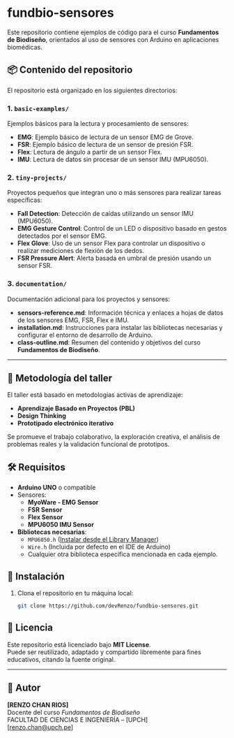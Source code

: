 # fundbio-sensores

Este repositorio contiene ejemplos de código para el curso **Fundamentos de Biodiseño**, orientados al uso de sensores con Arduino en aplicaciones biomédicas.

## 📦 Contenido del repositorio

El repositorio está organizado en los siguientes directorios:

### 1. **`basic-examples/`**  
Ejemplos básicos para la lectura y procesamiento de sensores:
- **EMG**: Ejemplo básico de lectura de un sensor EMG de Grove.
- **FSR**: Ejemplo básico de lectura de un sensor de presión FSR.
- **Flex**: Lectura de ángulo a partir de un sensor Flex.
- **IMU**: Lectura de datos sin procesar de un sensor IMU (MPU6050).

### 2. **`tiny-projects/`**  
Proyectos pequeños que integran uno o más sensores para realizar tareas específicas:
- **Fall Detection**: Detección de caídas utilizando un sensor IMU (MPU6050).
- **EMG Gesture Control**: Control de un LED o dispositivo basado en gestos detectados por el sensor EMG.
- **Flex Glove**: Uso de un sensor Flex para controlar un dispositivo o realizar mediciones de flexión de los dedos.
- **FSR Pressure Alert**: Alerta basada en umbral de presión usando un sensor FSR.

### 3. **`documentation/`**  
Documentación adicional para los proyectos y sensores:
- **sensors-reference.md**: Información técnica y enlaces a hojas de datos de los sensores EMG, FSR, Flex e IMU.
- **installation.md**: Instrucciones para instalar las bibliotecas necesarias y configurar el entorno de desarrollo de Arduino.
- **class-outline.md**: Resumen del contenido y objetivos del curso **Fundamentos de Biodiseño**.

---

## 🧠 Metodología del taller

El taller está basado en metodologías activas de aprendizaje:

- **Aprendizaje Basado en Proyectos (PBL)**
- **Design Thinking**
- **Prototipado electrónico iterativo**

Se promueve el trabajo colaborativo, la exploración creativa, el análisis de problemas reales y la validación funcional de prototipos.


## 🛠️ Requisitos

- **Arduino UNO** o compatible
- Sensores:
  - **MyoWare - EMG Sensor**
  - **FSR Sensor**
  - **Flex Sensor**
  - **MPU6050 IMU Sensor**
- **Bibliotecas necesarias**:
  - `MPU6050.h` ([Instalar desde el Library Manager](https://github.com/jrowberg/i2cdevlib))
  - `Wire.h` (Incluida por defecto en el IDE de Arduino)
  - Cualquier otra biblioteca específica mencionada en cada ejemplo.

## 🚀 Instalación

1. Clona el repositorio en tu máquina local:
   ```bash
   git clone https://github.com/devRenzo/fundbio-sensores.git

## 📜 Licencia

Este repositorio está licenciado bajo **MIT License**.  
Puede ser reutilizado, adaptado y compartido libremente para fines educativos, citando la fuente original.

---


## 👤 Autor

**[RENZO CHAN RIOS]**  
Docente del curso *Fundamentos de Biodiseño*  
FACULTAD DE CIENCIAS E INGENIERÍA – [UPCH]  
[renzo.chan@upch.pe]
